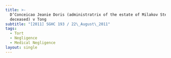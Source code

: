 ```yaml
---
title: >-
  D’Conceicao Jeanie Doris (administratrix of the estate of Milakov Steven,
  deceased) v Tong
subtitle: "[2011] SGHC 193 / 22\_August\_2011"
tags:
  - Tort
  - Negligence
  - Medical Negligence
layout: single
---
```


